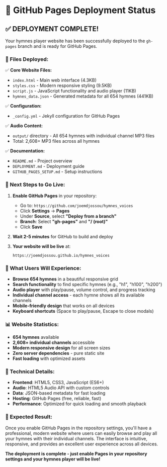 # 🎉 GitHub Pages Deployment Status

## ✅ **DEPLOYMENT COMPLETE!**

Your hymnes player website has been successfully deployed to the `gh-pages` branch and is ready for GitHub Pages.

### **📁 Files Deployed:**

✅ **Core Website Files:**

- `index.html` - Main web interface (4.3KB)
- `styles.css` - Modern responsive styling (9.5KB)
- `script.js` - JavaScript functionality and audio player (11KB)
- `hymnes_data.json` - Generated metadata for all 654 hymnes (441KB)

✅ **Configuration:**

- `_config.yml` - Jekyll configuration for GitHub Pages

✅ **Audio Content:**

- `output/` directory - All 654 hymnes with individual channel MP3 files
- Total: 2,608+ MP3 files across all hymnes

✅ **Documentation:**

- `README.md` - Project overview
- `DEPLOYMENT.md` - Deployment guide
- `GITHUB_PAGES_SETUP.md` - Setup instructions

### **🚀 Next Steps to Go Live:**

1. **Enable GitHub Pages** in your repository:

   - Go to: `https://github.com/joemdjossou/hymnes_voices`
   - Click **Settings** → **Pages**
   - Under **Source**, select **"Deploy from a branch"**
   - **Branch**: Select **"gh-pages"** and **"/ (root)"**
   - Click **Save**

2. **Wait 2-5 minutes** for GitHub to build and deploy

3. **Your website will be live** at:
   ```
   https://joemdjossou.github.io/hymnes_voices
   ```

### **🎵 What Users Will Experience:**

- **Browse 654 hymnes** in a beautiful responsive grid
- **Search functionality** to find specific hymnes (e.g., "h1", "h100", "h200")
- **Audio player** with play/pause, volume control, and progress tracking
- **Individual channel access** - each hymne shows all its available channels
- **Mobile-friendly design** that works on all devices
- **Keyboard shortcuts** (Space to play/pause, Escape to close modals)

### **📊 Website Statistics:**

- **654 hymnes** available
- **2,608+ individual channels** accessible
- **Modern responsive design** for all screen sizes
- **Zero server dependencies** - pure static site
- **Fast loading** with optimized assets

### **🔧 Technical Details:**

- **Frontend**: HTML5, CSS3, JavaScript (ES6+)
- **Audio**: HTML5 Audio API with custom controls
- **Data**: JSON-based metadata for fast loading
- **Hosting**: GitHub Pages (free, reliable, fast)
- **Performance**: Optimized for quick loading and smooth playback

### **🎯 Expected Result:**

Once you enable GitHub Pages in the repository settings, you'll have a professional, modern website where users can easily browse and play all your hymnes with their individual channels. The interface is intuitive, responsive, and provides an excellent user experience across all devices.

**The deployment is complete - just enable Pages in your repository settings and your hymnes player will be live!**
